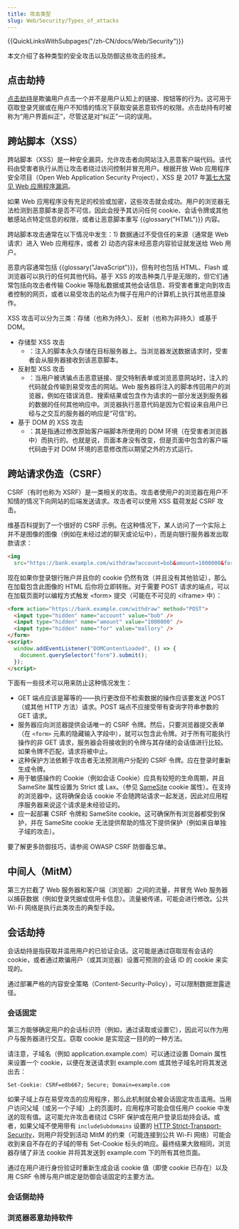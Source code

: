 ```yaml
---
title: 攻击类型
slug: Web/Security/Types_of_attacks
---
```


{{QuickLinksWithSubpages("/zh-CN/docs/Web/Security")}}

本文介绍了各种类型的安全攻击以及防御这些攻击的技术。

## 点击劫持

[点击劫持](/zh-CN/docs/Glossary/Clickjacking)是欺骗用户点击一个并不是用户认知上的链接、按钮等的行为。这可用于窃取登录凭据或在用户不知情的情况下获取安装恶意软件的权限。点击劫持有时被称为“用户界面纠正”，尽管这是对“纠正”一词的误用。

## 跨站脚本（XSS）

跨站脚本（XSS）是一种安全漏洞，允许攻击者向网站注入恶意客户端代码。该代码由受害者执行从而让攻击者绕过访问控制并冒充用户。根据开放 Web 应用程序安全项目（Open Web Application Security Project），XSS 是 2017 年[第七大常见 Web 应用程序漏洞](https://owasp.org/www-project-top-ten/2017/Top_10)。

如果 Web 应用程序没有充足的校验或加密，这些攻击就会成功。用户的浏览器无法检测到恶意脚本是否不可信，因此会授予其访问任何 cookie、会话令牌或其他敏感站点特定信息的权限，或者让恶意脚本重写 {{glossary("HTML")}} 内容。

跨站脚本攻击通常在以下情况中发生：1) 数据通过不受信任的来源（通常是 Web 请求）进入 Web 应用程序，或者 2) 动态内容未经恶意内容验证就发送给 Web 用户。

恶意内容通常包括 {{glossary("JavaScript")}}，但有时也包括 HTML、Flash 或浏览器可以执行的任何其他代码。基于 XSS 的攻击种类几乎是无限的，但它们通常包括向攻击者传输 Cookie 等隐私数据或其他会话信息、将受害者重定向到攻击者控制的网页，或者以易受攻击的站点为幌子在用户的计算机上执行其他恶意操作。

XSS 攻击可以分为三类：存储（也称为持久）、反射（也称为非持久）或基于 DOM。

- 存储型 XSS 攻击
  - ：注入的脚本永久存储在目标服务器上。当浏览器发送数据请求时，受害者会从服务器接收到该恶意脚本。
- 反射型 XSS 攻击
  - ：当用户被诱骗点击恶意链接、提交特制表单或浏览恶意网站时，注入的代码就会传输到易受攻击的网站。Web 服务器将注入的脚本传回用户的浏览器，例如在错误消息、搜索结果或包含作为请求的一部分发送到服务器的数据的任何其他响应中。浏览器执行恶意代码是因为它假设来自用户已经与之交互的服务器的响应是“可信”的。
- 基于 DOM 的 XSS 攻击
  - ：其是指通过修改原始客户端脚本所使用的 DOM 环境（在受害者浏览器中）而执行的。也就是说，页面本身没有改变，但是页面中包含的客户端代码由于对 DOM 环境的恶意修改而以期望之外的方式运行。

## 跨站请求伪造（CSRF）

CSRF（有时也称为 XSRF）是一类相关的攻击。攻击者使用户的浏览器在用户不知情的情况下向网站的后端发送请求。攻击者可以使用 XSS 载荷发起 CSRF 攻击。

维基百科提到了一个很好的 CSRF 示例。在这种情况下，某人访问了一个实际上并不是图像的图像（例如在未经过滤的聊天或论坛中），而是向银行服务器发出取款请求：

```html
<img
  src="https://bank.example.com/withdraw?account=bob&amount=1000000&for=mallory" />
```

现在如果你登录银行账户并且你的 cookie 仍然有效（并且没有其他验证），那么在加载包含此图像的 HTML 后你将立即转账。对于需要 POST 请求的端点，可以在加载页面时以编程方式触发 \<form> 提交（可能在不可见的 \<iframe> 中）：

```html
<form action="https://bank.example.com/withdraw" method="POST">
  <input type="hidden" name="account" value="bob" />
  <input type="hidden" name="amount" value="1000000" />
  <input type="hidden" name="for" value="mallory" />
</form>
<script>
  window.addEventListener("DOMContentLoaded", () => {
    document.querySelector("form").submit();
  });
</script>
```

下面有一些技术可以用来防止这种情况发生：

- GET 端点应该是幂等的——执行更改但不检索数据的操作应该要发送 POST（或其他 HTTP 方法）请求。POST 端点不应接受带有查询字符串参数的 GET 请求。
- 服务器应向浏览器提供会话唯一的 CSRF 令牌。然后，只要浏览器提交表单（在 `<form>` 元素的隐藏输入字段中），就可以包含此令牌。对于所有可能执行操作的非 GET 请求，服务器会将接收到的令牌与其存储的会话值进行比较。如果令牌不匹配，请求将被中止。
- 这种保护方法依赖于攻击者无法预测用户分配的 CSRF 令牌。应在登录时重新生成令牌。
- 用于敏感操作的 Cookie（例如会话 Cookie）应具有较短的生命周期，并且 SameSite 属性设置为 Strict 或 Lax。（参见 [SameSite](/zh-CN/docs/Web/HTTP/Cookies#samesite_attribute) cookie 属性）。在支持的浏览器中，这将确保会话 cookie 不会随跨站请求一起发送，因此对应用程序服务器来说这个请求是未经验证的。
- 应一起部署 CSRF 令牌和 SameSite cookie。这可确保所有浏览器都受到保护，并在 SameSite cookie 无法提供帮助的情况下提供保护（例如来自单独子域的攻击）。

要了解更多防御技巧，请参阅 OWASP CSRF 防御备忘单。

## 中间人（MitM）

第三方拦截了 Web 服务器和客户端（浏览器）之间的流量，并冒充 Web 服务器以捕获数据（例如登录凭据或信用卡信息）。流量被传递，可能会进行修改。公共 Wi-Fi 网络是执行此类攻击的典型手段。

## 会话劫持

会话劫持是指获取并滥用用户的已验证会话。这可能是通过窃取现有会话的 cookie，或者通过欺骗用户（或其浏览器）设置可预测的会话 ID 的 cookie 来实现的。

通过部署严格的内容安全策略（Content-Security-Policy），可以限制数据泄露途径。

### 会话固定

第三方能够确定用户的会话标识符（例如，通过读取或设置它），因此可以作为用户与服务器进行交互。窃取 cookie 是实现这一目的的一种方法。

请注意，子域名（例如 application.example.com）可以通过设置 Domain 属性来设置一个 cookie，以便在发送请求到 example.com 或其他子域名时将其发送出去：

```http
Set-Cookie: CSRF=e8b667; Secure; Domain=example.com
```

如果子域上存在易受攻击的应用程序，那么此机制就会被会话固定攻击滥用。当用户访问父域（或另一个子域）上的页面时，应用程序可能会信任用户 cookie 中发送的现有值。这可能允许攻击者绕过 CSRF 保护或在用户登录后劫持会话。或者，如果父域不使用带有 `includeSubdomains` 设置的 [HTTP Strict-Transport-Security](/zh-CN/docs/Glossary/HSTS)，则用户将受到活动 MitM 的约束（可能连接到公共 Wi-Fi 网络）可能会收到来自不存在的子域的带有 Set-Cookie 标头的响应。最终结果大致相同，浏览器存储了非法 cookie 并将其发送到 example.com 下的所有其他页面。

通过在用户进行身份验证时重新生成会话 cookie 值（即使 cookie 已存在）以及用 CSRF 令牌与用户绑定是防御会话固定的主要方法。

### 会话侧劫持

### 浏览器恶意劫持软件
